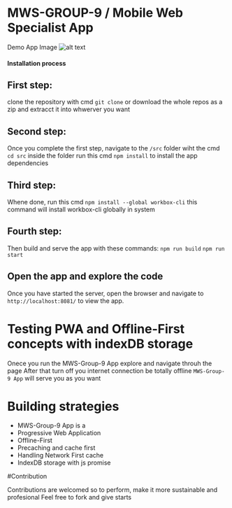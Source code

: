 # MWS-GROUP-9 / Mobile Web Specialist App

Demo App Image
![alt text](https://github.com/ndiadedev/Mobile-Web-Specialist-App/blob/master/src/images/home/mws-group-9-app.PNG "mws-group-9")

#### Installation process 

First step:
--- 
clone the repository with cmd `git clone` or download the whole repos as a zip and extracct it into whwerver you want

Second step:
---
Once you complete the first step, navigate to the `/src` folder wiht the cmd `cd src` inside the folder run this cmd `npm install` to install the app dependencies

Third step:
---
Whene done, run this cmd `npm install --global workbox-cli` this command will install workbox-cli globally in system

Fourth step:
---
Then build and serve the app with these commands:
`npm run build`
`npm run start`

## Open the app and explore the code

Once you have started the server, open the browser and navigate to `http://localhost:8081/` to view the app.

# Testing PWA and Offline-First concepts with indexDB storage

Onece you run the MWS-Group-9 App explore and navigate throuh the page 
After that turn off you internet connection be totally offline `MWS-Group-9 App` will serve you as you want

# Building strategies

* MWS-Group-9 App is a
* Progressive Web Application
* Offline-First
* Precaching and cache first 
* Handling Network First cache
* IndexDB storage with js promise

#Contribution

Contributions are welcomed so to perform, make it more sustainable and profesional Feel free to fork and give starts 